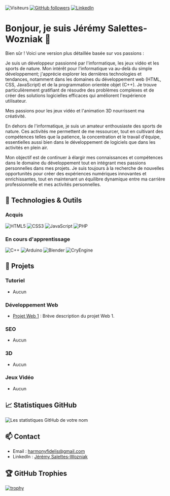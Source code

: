 ![Visiteurs](https://komarev.com/ghpvc/?username=AlchTech&color=blue) [![GitHub followers](https://img.shields.io/github/followers/AlchTech?label=Follow&style=social)](https://github.com/AlchTech) [![LinkedIn](https://img.shields.io/badge/-LinkedIn-blue?style=flat-square&logo=linkedin&logoColor=white)](https://www.linkedin.com/in/j%C3%A9r%C3%A9my-saletteswozniak/)


# Bonjour, je suis  Jérémy Salettes-Wozniak 👋


Bien sûr ! Voici une version plus détaillée basée sur vos passions :

Je suis un développeur passionné par l'informatique, les jeux vidéo et les sports de nature. Mon intérêt pour l'informatique va au-delà du simple développement; j'apprécie explorer les dernières technologies et tendances, notamment dans les domaines du développement web (HTML, CSS, JavaScript) et de la programmation orientée objet (C++). Je trouve particulièrement gratifiant de résoudre des problèmes complexes et de créer des solutions logicielles efficaces qui améliorent l'expérience utilisateur.

Mes passions pour les jeux vidéo et l'animation 3D nourrissent ma créativité.

En dehors de l'informatique, je suis un amateur enthousiaste des sports de nature. Ces activités me permettent de me ressourcer, tout en cultivant des compétences telles que la patience, la concentration et le travail d'équipe, essentielles aussi bien dans le développement de logiciels que dans les activités en plein air.

Mon objectif est de continuer à élargir mes connaissances et compétences dans le domaine du développement tout en intégrant mes passions personnelles dans mes projets. Je suis toujours à la recherche de nouvelles opportunités pour créer des expériences numériques innovantes et enrichissantes, tout en maintenant un équilibre dynamique entre ma carrière professionnelle et mes activités personnelles.

## 🔧 Technologies & Outils

### Acquis

![HTML5](https://img.shields.io/badge/-HTML5-E34F26?style=flat-square&logo=html5&logoColor=white)
![CSS3](https://img.shields.io/badge/-CSS3-1572B6?style=flat-square&logo=css3)
![JavaScript](https://img.shields.io/badge/-JavaScript-F7DF1E?style=flat-square&logo=javascript&logoColor=black)
![PHP](https://img.shields.io/badge/-PHP-777BB4?style=flat-square&logo=php&logoColor=white)


### En cours d'apprentissage

![C++](https://img.shields.io/badge/-C++-00599C?style=flat-square&logo=c)
![Arduino](https://img.shields.io/badge/-Arduino-00979D?style=flat-square&logo=arduino&logoColor=white)
![Blender](https://img.shields.io/badge/-Blender-F5792A?style=flat-square&logo=blender&logoColor=white)
![CryEngine](https://img.shields.io/badge/-CryEngine-000000?style=flat-square&logo=cryengine&logoColor=white)

## 🚀 Projets

### Tutoriel

- Aucun
  
### Développement Web

- [Projet Web 1](lien_vers_projet) : Brève description du projet Web 1.

### SEO

- Aucun

### 3D

- Aucun

### Jeux Vidéo

- Aucun

## 📈 Statistiques GitHub

![Les statistiques GitHub de votre nom](https://github-readme-stats.vercel.app/api?username=AlchTech&show_icons=true&theme=radical)

## 📫 Contact

- Email : [harmonyfidelis@gmail.com](mailto:harmonyfidelis@gmail.com)
- LinkedIn : [Jérémy Salettes-Wozniak](lien_vers_linkedin)

## 🏆 GitHub Trophies
[![trophy](https://github-profile-trophy.vercel.app/?username=AlchTech&theme=onedark)](https://github.com/ryo-ma/github-profile-trophy)

